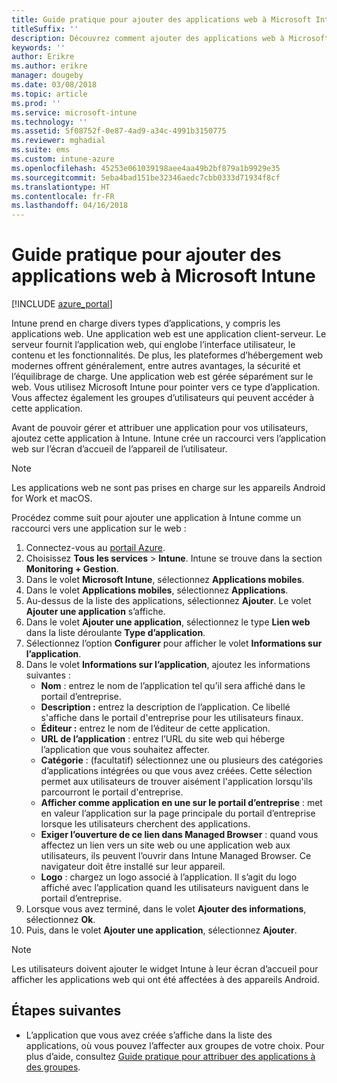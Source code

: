 ```yaml
---
title: Guide pratique pour ajouter des applications web à Microsoft Intune
titleSuffix: ''
description: Découvrez comment ajouter des applications web à Microsoft Intune.
keywords: ''
author: Erikre
ms.author: erikre
manager: dougeby
ms.date: 03/08/2018
ms.topic: article
ms.prod: ''
ms.service: microsoft-intune
ms.technology: ''
ms.assetid: 5f08752f-0e87-4ad9-a34c-4991b3150775
ms.reviewer: mghadial
ms.suite: ems
ms.custom: intune-azure
ms.openlocfilehash: 45253e061039198aee4aa49b2bf879a1b9929e35
ms.sourcegitcommit: 5eba4bad151be32346aedc7cbb0333d71934f8cf
ms.translationtype: HT
ms.contentlocale: fr-FR
ms.lasthandoff: 04/16/2018
---
```

# <a name="how-to-add-web-apps-to-microsoft-intune"></a>Guide pratique pour ajouter des applications web à Microsoft Intune

[!INCLUDE [azure_portal](./includes/azure_portal.md)]

Intune prend en charge divers types d’applications, y compris les applications web. Une application web est une application client-serveur. Le serveur fournit l’application web, qui englobe l’interface utilisateur, le contenu et les fonctionnalités. De plus, les plateformes d’hébergement web modernes offrent généralement, entre autres avantages, la sécurité et l’équilibrage de charge. Une application web est gérée séparément sur le web. Vous utilisez Microsoft Intune pour pointer vers ce type d’application. Vous affectez également les groupes d’utilisateurs qui peuvent accéder à cette application. 

Avant de pouvoir gérer et attribuer une application pour vos utilisateurs, ajoutez cette application à Intune. Intune crée un raccourci vers l’application web sur l’écran d’accueil de l’appareil de l’utilisateur.

> [!Note]
> Les applications web ne sont pas prises en charge sur les appareils Android for Work et macOS.

Procédez comme suit pour ajouter une application à Intune comme un raccourci vers une application sur le web :

1. Connectez-vous au [portail Azure](https://portal.azure.com).
2. Choisissez **Tous les services** > **Intune**. Intune se trouve dans la section **Monitoring + Gestion**.
3. Dans le volet **Microsoft Intune**, sélectionnez **Applications mobiles**.
4. Dans le volet **Applications mobiles**, sélectionnez **Applications**.
5. Au-dessus de la liste des applications, sélectionnez **Ajouter**. Le volet **Ajouter une application** s’affiche.
6. Dans le volet **Ajouter une application**, sélectionnez le type **Lien web** dans la liste déroulante **Type d’application**.
7. Sélectionnez l’option **Configurer** pour afficher le volet **Informations sur l’application**.
8. Dans le volet **Informations sur l’application**, ajoutez les informations suivantes :
    - **Nom** : entrez le nom de l’application tel qu’il sera affiché dans le portail d’entreprise.
    - **Description :** entrez la description de l’application. Ce libellé s'affiche dans le portail d'entreprise pour les utilisateurs finaux.
    - **Éditeur :** entrez le nom de l’éditeur de cette application.
    - **URL de l’application** : entrez l’URL du site web qui héberge l’application que vous souhaitez affecter.
    - **Catégorie** : (facultatif) sélectionnez une ou plusieurs des catégories d’applications intégrées ou que vous avez créées. Cette sélection permet aux utilisateurs de trouver aisément l'application lorsqu'ils parcourront le portail d'entreprise.
    - **Afficher comme application en une sur le portail d’entreprise** : met en valeur l’application sur la page principale du portail d’entreprise lorsque les utilisateurs cherchent des applications.
    - **Exiger l’ouverture de ce lien dans Managed Browser** : quand vous affectez un lien vers un site web ou une application web aux utilisateurs, ils peuvent l’ouvrir dans Intune Managed Browser. Ce navigateur doit être installé sur leur appareil.
    - **Logo** : chargez un logo associé à l’application. Il s’agit du logo affiché avec l’application quand les utilisateurs naviguent dans le portail d’entreprise.
9. Lorsque vous avez terminé, dans le volet **Ajouter des informations**, sélectionnez **Ok**.
10. Puis, dans le volet **Ajouter une application**, sélectionnez **Ajouter**.

> [!Note]
> Les utilisateurs doivent ajouter le widget Intune à leur écran d’accueil pour afficher les applications web qui ont été affectées à des appareils Android.

## <a name="next-steps"></a>Étapes suivantes

- L’application que vous avez créée s’affiche dans la liste des applications, où vous pouvez l’affecter aux groupes de votre choix. Pour plus d’aide, consultez [Guide pratique pour attribuer des applications à des groupes](apps-deploy.md).
